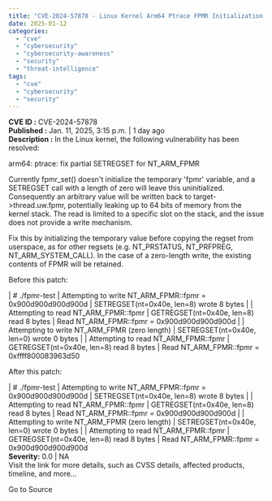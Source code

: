 ```yaml
---
title: "CVE-2024-57878 - Linux Kernel Arm64 Ptrace FPMR Initialization Leak"
date: 2025-01-12
categories: 
  - "cve"
  - "cybersecurity"
  - "cybersecurity-awareness"
  - "security"
  - "threat-intelligence"
tags: 
  - "cve"
  - "cybersecurity"
  - "security"
---
```


**CVE ID :** CVE-2024-57878  
**Published :** Jan. 11, 2025, 3:15 p.m. | 1 day ago  
**Description :** In the Linux kernel, the following vulnerability has been resolved:

arm64: ptrace: fix partial SETREGSET for NT\_ARM\_FPMR

Currently fpmr\_set() doesn't initialize the temporary 'fpmr' variable, and a SETREGSET call with a length of zero will leave this uninitialized. Consequently an arbitrary value will be written back to target->thread.uw.fpmr, potentially leaking up to 64 bits of memory from the kernel stack. The read is limited to a specific slot on the stack, and the issue does not provide a write mechanism.

Fix this by initializing the temporary value before copying the regset from userspace, as for other regsets (e.g. NT\_PRSTATUS, NT\_PRFPREG, NT\_ARM\_SYSTEM\_CALL). In the case of a zero-length write, the existing contents of FPMR will be retained.

Before this patch:

| # ./fpmr-test | Attempting to write NT\_ARM\_FPMR::fpmr = 0x900d900d900d900d | SETREGSET(nt=0x40e, len=8) wrote 8 bytes | | Attempting to read NT\_ARM\_FPMR::fpmr | GETREGSET(nt=0x40e, len=8) read 8 bytes | Read NT\_ARM\_FPMR::fpmr = 0x900d900d900d900d | | Attempting to write NT\_ARM\_FPMR (zero length) | SETREGSET(nt=0x40e, len=0) wrote 0 bytes | | Attempting to read NT\_ARM\_FPMR::fpmr | GETREGSET(nt=0x40e, len=8) read 8 bytes | Read NT\_ARM\_FPMR::fpmr = 0xffff800083963d50

After this patch:

| # ./fpmr-test | Attempting to write NT\_ARM\_FPMR::fpmr = 0x900d900d900d900d | SETREGSET(nt=0x40e, len=8) wrote 8 bytes | | Attempting to read NT\_ARM\_FPMR::fpmr | GETREGSET(nt=0x40e, len=8) read 8 bytes | Read NT\_ARM\_FPMR::fpmr = 0x900d900d900d900d | | Attempting to write NT\_ARM\_FPMR (zero length) | SETREGSET(nt=0x40e, len=0) wrote 0 bytes | | Attempting to read NT\_ARM\_FPMR::fpmr | GETREGSET(nt=0x40e, len=8) read 8 bytes | Read NT\_ARM\_FPMR::fpmr = 0x900d900d900d900d  
**Severity:** 0.0 | NA  
Visit the link for more details, such as CVSS details, affected products, timeline, and more...

Go to Source
